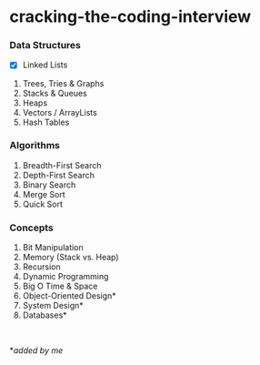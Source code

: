 # cracking-the-coding-interview

<!-- pg. 61 -->

### Data Structures
- [x] Linked Lists
1. Trees, Tries & Graphs
1. Stacks & Queues
1. Heaps
1. Vectors / ArrayLists
1. Hash Tables

### Algorithms
1. Breadth-First Search
1. Depth-First Search
1. Binary Search
1. Merge Sort
1. Quick Sort

### Concepts
1. Bit Manipulation
1. Memory (Stack vs. Heap)
1. Recursion
1. Dynamic Programming
1. Big O Time & Space
1. Object-Oriented Design*
1. System Design*
1. Databases*

<br/>

**added by me*
